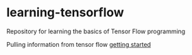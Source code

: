 # learning-tensorflow
Repository for learning the basics of Tensor Flow programming

Pulling information from tensor flow [getting started](https://www.tensorflow.org/get_started/get_started)
